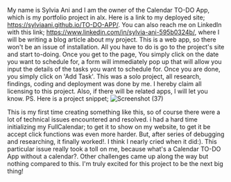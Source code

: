 My name is Sylvia Ani and I am the owner of the Calendar TO-DO App, which is my portfolio project in alx.
Here is a link to my deployed site; https://sylviaani.github.io/TO-DO-APP/. You can also reach me on LinkedIn with this link; https://www.linkedin.com/in/sylvia-ani-595b0324b/, where I will be writing a blog article about my project.
This is a web app, so there won't be an issue of installation. All you have to do is go to the project's site and start to-doing.
Once you get to the page, You simply click on the date you want to schedule for, a form will immediately pop up that will allow you input the details of the tasks you want to schedule for. Once you are done, you simply click on 'Add Task'.
This was a solo project, all research, findings, coding and deployment was done by me. I hereby claim all licensing to this project.
Also, if there will be related apps, I will let you know.
PS. Here is a project snippet;
![Screenshot (37)](https://github.com/Sylviaani/TO-DO-APP/assets/128837291/135980c2-1483-40a4-98a5-4b626e8961a7)


This is my first time creating something like this, so of course there were a lot of technical issues encountered and resolved.
i had a hard time initializing my FullCalendar; to get it to show on my website, to get it be accept click functions was even more harder. But, after series of debugging and researching, it finally worked!. I think I nearly cried when it did:). This particular issue really took a toll on me, because what's a Calendar TO-DO App without a calendar?. Other challenges came up along the way but nothing compared to this.
I'm truly excited for this project to be the next big thing!
